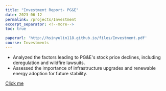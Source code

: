 ```yaml
---
title: "Investment Report- PG&E"
date: 2023-06-12
permalink: /projects/Investment
excerpt_separator: <!--more-->
toc: true

paperurl: 'http://hsinyulin118.github.io/files/Investment.pdf'
course: Investments
---
```




<!-- ---
title: "A Bridge-based Compression Algorithm for Topological Quantum Circuits [DAC 2021] [TCAD 2022]"
collection: Quantum-related
type: "Quantum-related"
permalink: /projects/bridge
venue: "Electronic Design Automation Lab (Prof. Yao-Wen Chang)"
date: 2019-11-01
location: "National Taiwan University, Taiwan"
--- -->

* Analyzed the factors leading to PG&E's stock price declines, including deregulation and wildfire lawsuits. 
* Assessed the importance of infrastructure upgrades and renewable energy adoption for future stability.


<!--more-->
[Click me](http://hsinyulin118.github.io/files/Investment.pdf)
<!-- [More information here]() -->



